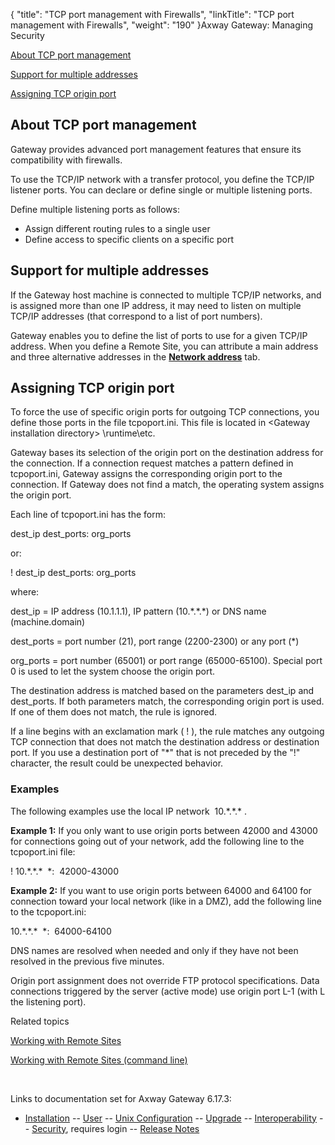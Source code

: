 {
    "title": "TCP port management with Firewalls",
    "linkTitle": "TCP port management with Firewalls",
    "weight": "190"
}<span class="mc-variable axway_variables.Component_Long_Name variable">Axway Gateway</span>: Managing Security

[About TCP port management](#About)

[Support for multiple addresses](#Support_for_multiple_addresses)

[Assigning TCP origin port](#Assigning_TCP_origin_ports)

<span id="About"></span>

## About TCP port management

Gateway provides advanced port management features that ensure its compatibility with firewalls.

To use the TCP/IP network with a transfer protocol, you define the TCP/IP listener ports. You can declare or define single or multiple listening ports.

Define multiple listening ports as follows:

-   Assign different routing rules to a single user
-   Define access to specific clients on a specific port

<span id="Support_for_multiple_addresses"></span>

## Support for multiple addresses

If the Gateway host machine is connected to multiple TCP/IP networks, and is assigned more than one IP address, it may need to listen on multiple TCP/IP addresses (that correspond to a list of port numbers).

Gateway enables you to define the list of ports to use for a given TCP/IP address. When you define a Remote Site, you can attribute a main address and three alternative addresses in the <span style="font-weight: bold;">[Network address](../../../../gateway_userguide_(primary)/managing_partners_start_here/sites_start_here/managing_remote_sites/remote_site_network_address_tab)</span> tab.

<span id="Assigning_TCP_origin_ports"></span>

## Assigning TCP origin port

To force the use of specific origin ports for outgoing TCP connections, you define those ports in the file <span class="code">tcpoport.ini</span>. This file is located in<span class="code"> &lt;Gateway installation directory> \\runtime\\etc</span>.

Gateway bases its selection of the origin port on the destination address for the connection. If a connection request matches a pattern defined in<span class="code"> tcpoport.ini</span>, Gateway assigns the corresponding origin port to the connection. If Gateway does not find a match, the operating system assigns the origin port.

Each line of<span class="code"> tcpoport.ini</span> has the form:

dest\_ip dest\_ports: org\_ports

or:

! dest\_ip dest\_ports: org\_ports

where:

<span class="code">dest\_ip</span> = IP address (10.1.1.1), IP pattern (10.\*.\*.\*) or DNS name (machine.domain)

<span class="code">dest\_ports</span> = port number (21), port range (2200-2300) or any port (\*)

<span class="code">org\_ports</span> = port number (65001) or port range (65000-65100). Special port 0 is used to let the system choose the origin port.

The destination address is matched based on the parameters <span class="code">dest\_ip</span> and <span class="code">dest\_ports</span>. If both parameters match, the corresponding origin port is used. If one of them does not match, the rule is ignored.

If a line begins with an exclamation mark ( ! ), the rule matches any outgoing TCP connection that does not match the destination address or destination port. If you use a destination port of "\*" that is not preceded by the "!" character, the result could be unexpected behavior.

### Examples

The following examples use the local IP network  10.\*.\*.\* .

<span style="font-weight: bold;">Example 1:</span> If you only want to use origin ports between 42000 and 43000 for connections going out of your network, add the following line to the <span class="code">tcpoport.ini</span> file:

! 10.\*.\*.\*  \*:  42000-43000

<span style="font-weight: bold;">Example 2:</span> If you want to use origin ports between 64000 and 64100 for connection toward your local network (like in a DMZ), add the following line to the <span class="code">tcpoport.ini</span>:

10.\*.\*.\*  \*:  64000-64100

DNS names are resolved when needed and only if they have not been resolved in the previous five minutes.

Origin port assignment does not override FTP protocol specifications. Data connections triggered by the server (active mode) use origin port L-1 (with L the listening port).

Related topics

[Working with Remote Sites](../../../../gateway_userguide_(primary)/managing_partners_start_here/sites_start_here/managing_remote_sites)

[Working with Remote Sites (command line)](../../../../gateway_userguide_(primary)/managing_partners_start_here/sites_start_here/managing_local_sites_cli/managing_remote_sites_cli)

 

Links to documentation set for Axway Gateway <span class="mc-variable axway_variables.Release_Number variable">6.17.3</span>:

-   [Installation](#) -- [User](#) -- [Unix Configuration](#) -- [Upgrade](#) -- [Interoperability](#) -- [Security](#), requires login -- [Release Notes](#)
